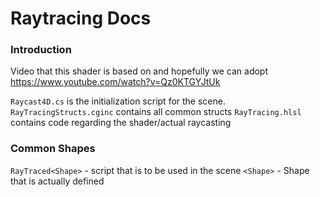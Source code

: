 # Raytracing Docs

### Introduction

Video that this shader is based on and hopefully we can adopt
https://www.youtube.com/watch?v=Qz0KTGYJtUk


`Raycast4D.cs` is the initialization script for the scene.
`RayTracingStructs.cginc` contains all common structs
`RayTracing.hlsl` contains code regarding the shader/actual raycasting

### Common Shapes

`RayTraced<Shape>` - script that is to be used in the scene
`<Shape>` - Shape that is actually defined


